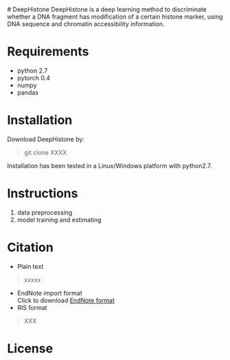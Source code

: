 
<meta http-equiv="refresh" content="2">
# DeepHistone  
DeepHistone is a deep learning method to discriminate whether a DNA fragment has modification of a certain histone marker, using DNA sequence and chromatin accessibility information.  

# Requirements  
- python 2.7
- pytorch 0.4
- numpy
- pandas

# Installation  
Download DeepHistone by:
> git clone XXXX   
 
Installation has been tested in a Linux/Windows platform with python2.7.  

# Instructions
1. data preprocessing  
2. model training and estimating 

# Citation
- Plain text 
> xxxxx   
- EndNote import format  
Click to download [EndNote format](https://XXXXX)
- RIS format  
>XXX  

# License



